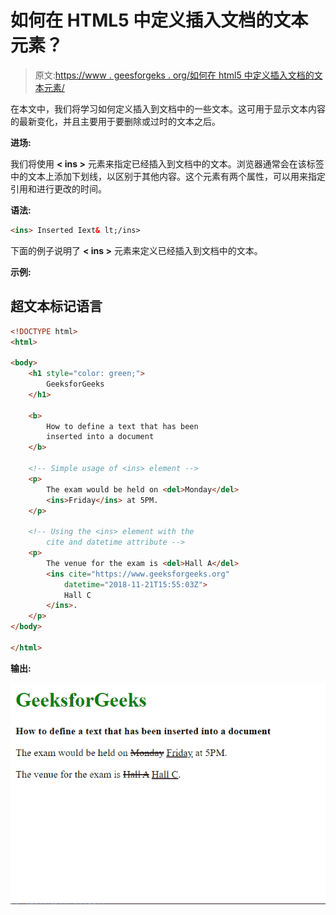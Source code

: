 # 如何在 HTML5 中定义插入文档的文本元素？

> 原文:[https://www . geesforgeks . org/如何在 html5 中定义插入文档的文本元素/](https://www.geeksforgeeks.org/how-to-define-a-text-element-that-inserted-into-a-document-in-html5/)

在本文中，我们将学习如何定义插入到文档中的一些文本。这可用于显示文本内容的最新变化，并且主要用于要删除或过时的文本之后。

**进场:**

我们将使用 **< ins >** 元素来指定已经插入到文档中的文本。浏览器通常会在该标签中的文本上添加下划线，以区别于其他内容。这个元素有两个属性，可以用来指定引用和进行更改的时间。

**语法:**

```html
<ins> Inserted Iext& lt;/ins>
```

下面的例子说明了 **< ins >** 元素来定义已经插入到文档中的文本。

**示例:**

## 超文本标记语言

```html
<!DOCTYPE html>
<html>

<body>
    <h1 style="color: green;">
        GeeksforGeeks
    </h1>

    <b>
        How to define a text that has been
        inserted into a document
    </b>

    <!-- Simple usage of <ins> element -->
    <p>
        The exam would be held on <del>Monday</del>
        <ins>Friday</ins> at 5PM.
    </p>

    <!-- Using the <ins> element with the 
        cite and datetime attribute -->
    <p>
        The venue for the exam is <del>Hall A</del>
        <ins cite="https://www.geeksforgeeks.org" 
            datetime="2018-11-21T15:55:03Z">
            Hall C
        </ins>.
    </p>
</body>

</html>
```

**输出:**

![](img/a3e79698ca6acc83840c90ec57bd8206.png)